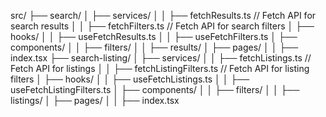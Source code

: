 src/
├── search/
│ ├── services/
│ │ ├── fetchResults.ts // Fetch API for search results
│ │ ├── fetchFilters.ts // Fetch API for search filters
│ ├── hooks/
│ │ ├── useFetchResults.ts
│ │ ├── useFetchFilters.ts
│ ├── components/
│ │ ├── filters/
│ │ ├── results/
│ ├── pages/
│ │ ├── index.tsx
├── search-listing/
│ ├── services/
│ │ ├── fetchListings.ts // Fetch API for listings
│ │ ├── fetchListingFilters.ts // Fetch API for listing filters
│ ├── hooks/
│ │ ├── useFetchListings.ts
│ │ ├── useFetchListingFilters.ts
│ ├── components/
│ │ ├── filters/
│ │ ├── listings/
│ ├── pages/
│ │ ├── index.tsx
